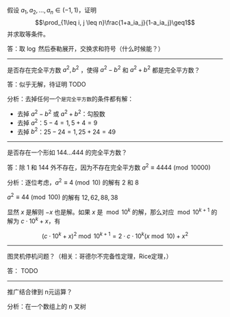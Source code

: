 
假设 $a_1,a_2,\dots,a_n \in (-1,1)$，证明
$$\prod_{1\leq i, j \leq n}\frac{1+a_ia_j}{1-a_ia_j}\geq1$$
并求取等条件。

答：取 $\log$ 然后泰勒展开，交换求和符号（什么时候能？）

----

是否存在完全平方数 $a^2, b^2$ ，使得 $a^2-b^2$ 和 $a^2+b^2$ 都是完全平方数？

答：似乎无解，待证明 TODO

分析：去掉任何一个`是完全平方数`的条件都有解：

- 去掉 $a^2-b^2$ 或 $a^2+b^2$：勾股数
- 去掉 $a^2$：$5-4=1, 5+4=9$
- 去掉 $b^2$：$25-24=1, 25+24=49$



----

是否存在一个形如 $144\dots 444$ 的完全平方数？

答：除 $1$ 和 $144$ 外不存在，因为不存在完全平方数 $a^2 \equiv 4444 \pmod{10000}$

分析：逐位考虑，$a^2 \equiv 4 \pmod{10}$ 的解有 $2$ 和 $8$

$a^2 \equiv 44 \pmod{100}$ 的解有 $12,62,88,38$

显然 $x$ 是解则 $-x$ 也是解。如果 $x$ 是 $\bmod 10^k$ 的解，那么对应 $\bmod 10^{k+1}$ 的解为 $c\cdot 10^k+x$，有

$$(c\cdot 10^k+x)^2 \bmod 10^{k+1} = 2\cdot c\cdot10^k(x\bmod 10) + x^2$$

----

图灵机停机问题？（相关：哥德尔不完备性定理，Rice定理，）

答： TODO

----

推广结合律到 n元运算？

分析：在一个数组上的 n 叉树